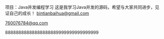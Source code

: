 项目：Java并发编程学习
这是我学习Java并发的源码，希望与大家共同进步，见证自己的成长！
bintianbaihua@gmail.com

760076784@qq.com


88888888888888888889999999999999999
